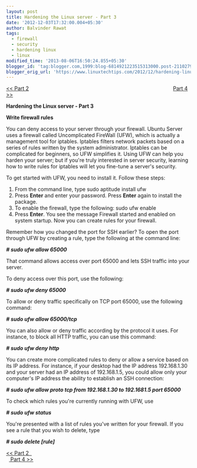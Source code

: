 ```yaml
---
layout: post
title: Hardening the Linux server - Part 3
date: '2012-12-03T17:32:00.004+05:30'
author: Balvinder Rawat
tags:
  - firewall
  - security
  - hardening linux
  - linux
modified_time: '2013-08-06T16:50:24.855+05:30'
blogger_id: 'tag:blogger.com,1999:blog-6814921223515313000.post-2110279984730669968'
blogger_orig_url: 'https://www.linuxtechtips.com/2012/12/hardening-linux-server-part-3.html'
---
```

[<< Part 2][1]                                                                                                    [Part 4 >>][2]

**Hardening the Linux server - Part 3**

  

  

  

**Write firewall rules**

You can deny access to your server through your firewall. Ubuntu Server uses a firewall called Uncomplicated FireWall (UFW), which is actually a management tool for iptables. Iptables filters network packets based on a series of rules written by the system administrator. Iptables can be complicated for beginners, so UFW simplifies it. Using UFW can help you harden your server; but if you're truly interested in server security, learning how to write rules for iptables will let you fine-tune a server's security.

To get started with UFW, you need to install it. Follow these steps:

1.  From the command line, type sudo aptitude install ufw
2.  Press **Enter** and enter your password. Press **Enter** again to install the package.
3.  To enable the firewall, type the following: sudo ufw enable
4.  Press **Enter**. You see the message Firewall started and enabled on system startup. Now you can create rules for your firewall.

Remember how you changed the port for SSH earlier? To open the port through UFW by creating a rule, type the following at the command line:

**_# sudo ufw allow 65000_**

That command allows access over port 65000 and lets SSH traffic into your server.

To deny access over this port, use the following:

**_\# sudo ufw deny 65000_**

To allow or deny traffic specifically on TCP port 65000, use the following command:

**_# sudo ufw allow 65000/tcp_**

You can also allow or deny traffic according by the protocol it uses. For instance, to block all HTTP traffic, you can use this command:

**_# sudo ufw deny http_**

You can create more complicated rules to deny or allow a service based on its IP address. For instance, if your desktop had the IP address 192.168.1.30 and your server had an IP address of 192.168.1.5, you could allow only your computer's IP address the ability to establish an SSH connection:

**_# sudo ufw allow proto tcp from 192.168.1.30 to 192.1681.5 port 65000_**

To check which rules you're currently running with UFW, use

**_# sudo ufw status_**

You're presented with a list of rules you've written for your firewall. If you see a rule that you wish to delete, type

**_# sudo delete \[rule\]_**

  

[<< Part 2  ][3]                                                                                                              [ Part 4 >>][4]

  

[1]: http://www.linuxtechtips.com/2012/12/hardening-linux-server-part-2.html
[2]: http://www.linuxtechtips.com/2012/12/hardening-linux-server-part-4.html
[3]: http://www.linuxtechtips.com/2012/12/hardening-linux-server-part-2.html
[4]: http://www.linuxtechtips.com/2012/12/hardening-linux-server-part-4.html

